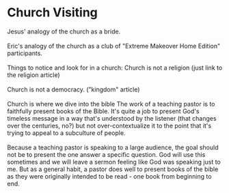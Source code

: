# Church Visiting

<Todo>
Jesus' analogy of the church as a bride.
<br><br>
Eric's analogy of the church as a club of "Extreme Makeover Home Edition" participants.
<br><br>
Things to notice and look for in a church:
Church is not a religion
(just link to the religion article)
<br><br>
Church is not a democracy.
("kingdom" article)
</Todo>
<br><br>
Church is where we dive into the bible
The work of a teaching pastor is to faithfully present books of the Bible. It's quite a job to present God's timeless message in a way that's understood by the listener (that changes over the centuries, no?) but not over-contextualize it to the point that it's trying to appeal to a subculture of people.
<br><br>
Because a teaching pastor is speaking to a large audience, the goal should not be to present the one answer a specific question. God will use this sometimes and we will leave a sermon feeling like God was speaking just to me. But as a general habit, a pastor does well to present books of the bible as they were originally intended to be read - one book from beginning to end.
